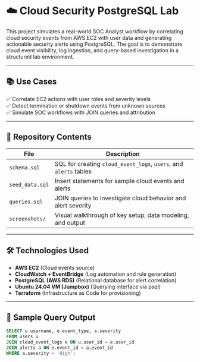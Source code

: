# ☁️ Cloud Security PostgreSQL Lab

This project simulates a real-world SOC Analyst workflow by correlating cloud security events from AWS EC2 with user data and generating actionable security alerts using PostgreSQL. The goal is to demonstrate cloud event visibility, log ingestion, and query-based investigation in a structured lab environment.

---

## 📚 Use Cases

✅ Correlate EC2 actions with user roles and severity levels  
✅ Detect termination or shutdown events from unknown sources  
✅ Simulate SOC workflows with JOIN queries and attribution  

---

## 🧱 Repository Contents

| File              | Description                                                  |
|-------------------|--------------------------------------------------------------|
| `schema.sql`      | SQL for creating `cloud_event_logs`, `users`, and `alerts` tables |
| `seed_data.sql`   | Insert statements for sample cloud events and alerts         |
| `queries.sql`     | JOIN queries to investigate cloud behavior and alert severity |
| `screenshots/`    | Visual walkthrough of key setup, data modeling, and output   |

---

## 🛠️ Technologies Used

- **AWS EC2** (Cloud events source)  
- **CloudWatch + EventBridge** (Log automation and rule generation)  
- **PostgreSQL (AWS RDS)** (Relational database for alert correlation)  
- **Ubuntu 24.04 VM (Jumpbox)** (Querying interface via psql)  
- **Terraform** (Infrastructure as Code for provisioning)

---

## 🧪 Sample Query Output

```sql
SELECT u.username, e.event_type, a.severity
FROM users u
JOIN cloud_event_logs e ON u.user_id = e.user_id
JOIN alerts a ON e.event_id = a.event_id
WHERE a.severity = 'High';
